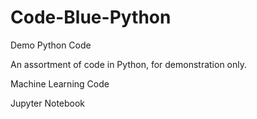 Code-Blue-Python
================

Demo Python Code

An assortment of code in Python, for demonstration only.

Machine Learning Code

Jupyter Notebook
